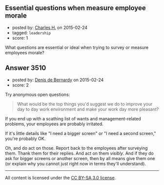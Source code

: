 ## Essential questions when measure employee morale

- posted by: [Charles H.](https://stackexchange.com/users/1712396/charles-h) on 2015-02-24
- tagged: `leadership`
- score: 1

What questions are essential or ideal when trying to survey or measure employees morale?


## Answer 3510

- posted by: [Denis de Bernardy](https://stackexchange.com/users/182468/denis-de-bernardy) on 2015-02-24
- score: 2

Try anonymous open questions:

> What would be the top things you'd suggest we do to improve your day to day work environment and make your work day more pleasant?

If you end up with a scathing list of wants and management-related problems, your employees are probably irritated.

If it's little details like "I need a bigger screen" or "I need a second screen," you're probably OK.

Oh, and do act on those. Report back to the employees after surveying them. Thank them for their replies. And act on them *visibly*. And if they do ask for bigger screens or another screen, then by all means give them one (or explain why you cannot just right now in terms they'll understand).



---

All content is licensed under the [CC BY-SA 3.0 license](https://creativecommons.org/licenses/by-sa/3.0/).
